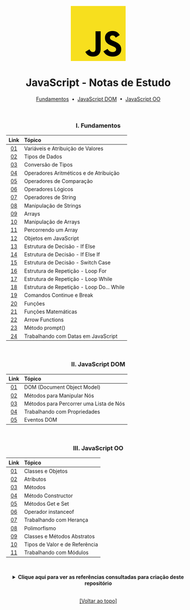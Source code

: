 <div align="center">
<img src="./assets/js.png">
<h1>JavaScript - Notas de Estudo</h1>

[Fundamentos](https://github.com/michelelozada/JavaScript-Study-Notes#i-fundamentos) &nbsp;•&nbsp; 
[JavaScript DOM](https://github.com/michelelozada/JavaScript-Study-Notes#ii-javascript-dom) &nbsp;•&nbsp; 
[JavaScript OO](https://github.com/michelelozada/JavaScript-Study-Notes#iii-javascript-oo)

&nbsp; 
### I. Fundamentos
Link   | Tópico 
:---:  | :---
[01](https://github.com/michelelozada/JavaScript-Study-Notes/blob/main/files/js-basics/01-Variaveis-e-Atribuicao.md) | Variáveis e Atribuição de Valores   
[02](https://github.com/michelelozada/JavaScript-Study-Notes/blob/main/files/js-basics/02-Tipos-de-Dados.md) | Tipos de Dados    
[03](https://github.com/michelelozada/JavaScript-Study-Notes/blob/main/files/js-basics/03-Conversao-de-Tipos.md) | Conversão de Tipos  
[04](https://github.com/michelelozada/JavaScript-Study-Notes/blob/main/files/js-basics/04-Operadores-Aritmeticos-e-de-Atribuicao.md) | Operadores Aritméticos e de Atribuição   
[05](https://github.com/michelelozada/JavaScript-Study-Notes/blob/main/files/js-basics/05-Operadores-Comparacao.md) | Operadores de Comparação
[06](https://github.com/michelelozada/JavaScript-Study-Notes/blob/main/files/js-basics/06-Operadores-Logicos.md) | Operadores Lógicos    
[07](https://github.com/michelelozada/JavaScript-Study-Notes/blob/main/files/js-basics/07-Operadores-de-String.md) | Operadores de String    
[08](https://github.com/michelelozada/JavaScript-Study-Notes/blob/main/files/js-basics/08-Manipulacao-de-Strings.md) | Manipulação de Strings   
[09](https://github.com/michelelozada/JavaScript-Study-Notes/blob/main/files/js-basics/09-Arrays.md) | Arrays   
[10](https://github.com/michelelozada/JavaScript-Study-Notes/blob/main/files/js-basics/10-Manipulacao-de-Arrays.md) | Manipulação de Arrays   
[11](https://github.com/michelelozada/JavaScript-Study-Notes/blob/main/files/js-basics/11-Percorrendo-um-Array.md) | Percorrendo um Array   
[12](https://github.com/michelelozada/JavaScript-Study-Notes/blob/main/files/js-basics/12-Objetos.md) | Objetos em JavaScript  
[13](https://github.com/michelelozada/JavaScript-Study-Notes/blob/main/files/js-basics/13-Estrutura-Decisao-If-Else.md) | Estrutura de Decisão - If Else 
[14](https://github.com/michelelozada/JavaScript-Study-Notes/blob/main/files/js-basics/14-Estrutura-Decisao-If-Else-If.md) | Estrutura de Decisão - If Else If  
[15](https://github.com/michelelozada/JavaScript-Study-Notes/blob/main/files/js-basics/15-Estrutura-Decisao-Switch-Case.md) | Estrutura de Decisão - Switch Case 
[16](https://github.com/michelelozada/JavaScript-Study-Notes/blob/main/files/js-basics/16-Estrutura-Repeticao-Loop-For.md) | Estrutura de Repetição - Loop For 
[17](https://github.com/michelelozada/JavaScript-Study-Notes/blob/main/files/js-basics/17-Estrutura-Repeticao-Loop-While.md) | Estrutura de Repetição - Loop While  
[18](https://github.com/michelelozada/JavaScript-Study-Notes/blob/main/files/js-basics/18-Estrutura-Repeticao-Loop-Do-While.md) | Estrutura de Repetição - Loop Do... While  
[19](https://github.com/michelelozada/JavaScript-Study-Notes/blob/main/files/js-basics/19-Comandos-Continue-e-Break.md) | Comandos Continue e Break 
[20](https://github.com/michelelozada/JavaScript-Study-Notes/blob/main/files/js-basics/20-Funcoes.md) | Funções  
[21](https://github.com/michelelozada/JavaScript-Study-Notes/blob/main/files/js-basics/21-Funcoes-matematicas.md) | Funções Matemáticas
[22](https://github.com/michelelozada/JavaScript-Study-Notes/blob/main/files/js-basics/22-Arrow-Functions.md) | Arrow Functions   
[23](https://github.com/michelelozada/JavaScript-Study-Notes/blob/main/files/js-basics/23-Metodo-Prompt.md) | Método prompt() 
[24](https://github.com/michelelozada/JavaScript-Study-Notes/blob/main/files/js-basics/24-Trabalhando-com-Datas.md) | Trabalhando com Datas em JavaScript

&nbsp;    
### II. JavaScript DOM
Link   | Tópico 
:---:  | :---
[01](https://github.com/michelelozada/JavaScript-Study-Notes/blob/main/files/js-DOM/01-Document-Object-Model.md) | DOM (Document Object Model)   
[02](https://github.com/michelelozada/JavaScript-Study-Notes/blob/main/files/js-DOM/02-Metodos-Manipular-Nos.md) | Métodos para Manipular Nós
[03](https://github.com/michelelozada/JavaScript-Study-Notes/blob/main/files/js-DOM/03-Metodos-Percorrer-Lista-Nos.md) | Métodos para Percorrer uma Lista de Nós
[04](https://github.com/michelelozada/JavaScript-Study-Notes/blob/main/files/js-DOM/04-Trabalhando-com-Propriedades.md) | Trabalhando com Propriedades
[05](https://github.com/michelelozada/JavaScript-Study-Notes/blob/main/files/js-DOM/05-Eventos-DOM.md) | Eventos DOM

&nbsp;    
### III. JavaScript OO
Link   | Tópico 
:---:  | :---
[01](https://github.com/michelelozada/JavaScript-Study-Notes/blob/main/files/js-OO/01-Classes-e-Objetos.md) | Classes e Objetos
[02](https://github.com/michelelozada/JavaScript-Study-Notes/blob/main/files/js-OO/02-Atributos.md) | Atributos
[03](https://github.com/michelelozada/JavaScript-Study-Notes/blob/main/files/js-OO/03-Metodos.md) | Métodos  
[04](https://github.com/michelelozada/JavaScript-Study-Notes/blob/main/files/js-OO/04-Metodo-Constructor.md) | Método Constructor 
[05](https://github.com/michelelozada/JavaScript-Study-Notes/blob/main/files/js-OO/05-Metodos-Get-e-Set.md) | Métodos Get e Set
[06](https://github.com/michelelozada/JavaScript-Study-Notes/blob/main/files/js-OO/06-Operador-instanceof.md) | Operador instanceof
[07](https://github.com/michelelozada/JavaScript-Study-Notes/blob/main/files/js-OO/07-Trabalhando-com-Heranca.md) | Trabalhando com Herança
[08](https://github.com/michelelozada/JavaScript-Study-Notes/blob/main/files/js-OO/08-Polimorfismo.md) | Polimorfismo
[09](https://github.com/michelelozada/JavaScript-Study-Notes/blob/main/files/js-OO/09-Classes-e-Metodos-Abstratos.md) | Classes e Métodos Abstratos
[10](https://github.com/michelelozada/JavaScript-Study-Notes/blob/main/files/js-OO/10-Tipos-de-Valor-e-Referencia.md) | Tipos de Valor e de Referência
[11](https://github.com/michelelozada/JavaScript-Study-Notes/blob/main/files/js-OO/11-Trabalhando-com-Modulos.md) | Trabalhando com Módulos

&nbsp;   
 <details>
 <summary><strong>Clique aqui para ver as referências consultadas para criação deste repositório</strong></summary>

  &nbsp;
  &nbsp;   
  [Airbnb JavaScript Style Guide](https://github.com/airbnb/javascript)   
  [JavaScript Descomplicado (por Cláudio Luís Vieira Oliveira e Humberto Augusto Piovesana Zanetti)](https://books.google.com.br/books?id=X8XhDwAAQBAJ)  
  [JavaScript Tutorial](https://www.javascripttutorial.net/)  
	[MDN](https://developer.mozilla.org/en-US/docs/Web/JavaScript)  
  </details>

&nbsp;    
[[Voltar ao topo]](https://github.com/michelelozada/JavaScript-Study-Notes#javascript---notas-de-estudo)
</div>